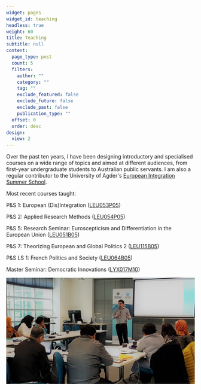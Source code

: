 ```yaml
---
widget: pages
widget_id: teaching
headless: true
weight: 60
title: Teaching
subtitle: null
content:
  page_type: post
  count: 5
  filters:
    author: ""
    category: ""
    tag: ""
    exclude_featured: false
    exclude_future: false
    exclude_past: false
    publication_type: ""
  offset: 0
  order: desc
design:
  view: 2
---
```

Over the past ten years, I have been designing introductory and specialised courses on a wide range of topics and aimed at different audiences, from first-year undergraduate students to Australian public servants. I am also a regular contributor to the University of Agder's [European Integration Summer School](https://www.uia.no/en/studier/european-integration-summer-school-eiss).   

Most recent courses taught:

<!--StartFragment-->

P&S 1: European (Dis)Integration ([LEU053P05](https://www.rug.nl/ocasys/rug//vak/show?code=LEU053P05))

P&S 2: Applied Research Methods ([LEU054P05](https://www.rug.nl/ocasys/rug/vak/show?code=LEU054P05))

P&S 5: Research Seminar: Euroscepticism and Differentiation in the European Union ([LEU051B05](https://www.rug.nl/ocasys/rug//vak/show?code=LEU051B05))

P&S 7: Theorizing European and Global Politics 2 ([LEU115B05](https://www.rug.nl/ocasys/rug/vak/show?code=LEU115B05))

P&S LS 1: French Politics and Society ([LEU064B05](https://www.rug.nl/ocasys/rug//vak/show?code=LEU064B05))

Master Seminar: Democratic Innovations ([LYX017M10](https://www.rug.nl/ocasys/rug//vak/show?code=LYX017M10))

<!--EndFragment-->

![screen reader text](Teaching1.jpg "Masterclass on Leading and Managing Change in the Public Sector, Australia, 2018")
